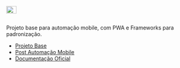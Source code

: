 <img alt="Appium Logo PNG Transparent &amp; SVG Vector - Freebie Supply" class="n3VNCb" src="https://cdn.freebiesupply.com/logos/thumbs/2x/appium-logo.png" data-noaft="1" jsname="HiaYvf" jsaction="load:XAeZkd;" style="width: 26.6667px; height: 20px; margin: 14.3px 0px;">

Projeto base para automação mobile, com PWA e Frameworks para padronização.

- [Projeto Base](https://github.com/clarabez/appium)
- [Post Automação Mobile](https://medium.com/@lazarofsjunior/automa%C3%A7%C3%A3o-mobile-269eea55cd68)
- [Documentação Oficial](http://appium.io/)


